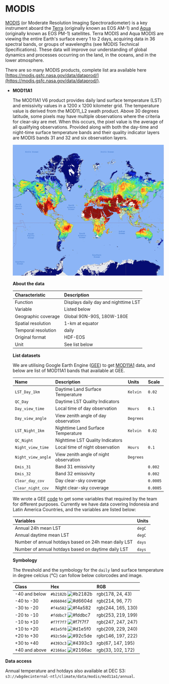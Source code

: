 # MODIS

[MODIS](https://modis.gsfc.nasa.gov/about/) (or Moderate Resolution Imaging Spectroradiometer) is a key instrument aboard the [Terra](http://terra.nasa.gov/) (originally known as EOS AM-1) and [Aqua](http://aqua.nasa.gov/) (originally known as EOS PM-1) satellites. Terra MODIS and Aqua MODIS are viewing the entire Earth's surface every 1 to 2 days, acquiring data in 36 spectral bands, or groups of wavelengths (see MODIS Technical Specifications). These data will improve our understanding of global dynamics and processes occurring on the land, in the oceans, and in the lower atmosphere.  

There are so many MODIS products, complete list ara available here [https://modis.gsfc.nasa.gov/data/dataprod/](https://modis.gsfc.nasa.gov/data/dataprod/).  

* **MOD11A1**

	The MOD11A1 V6 product provides daily land surface temperature (LST) and emissivity values in a 1200 x 1200 kilometer grid. The temperature value is derived from the MOD11_L2 swath product. Above 30 degrees latitude, some pixels may have multiple observations where the criteria for clear-sky are met. When this occurs, the pixel value is the average of all qualifying observations. Provided along with both the day-time and night-time surface temperature bands and their quality indicator layers are MODIS bands 31 and 32 and six observation layers.  

	![modis](../img/data-modis.png)

	**About the data**

	| Characteristic  | Description  |
	|---|---|
	| Function  | Displays daily day and nighttime LST  |
	| Variable  | Listed below  |
	| Geographic coverage  | Global 90N-90S, 180W-180E |
	| Spatial resolution  | 1-km at equator  |
	| Temporal resolution  | daily  |
	| Original format  | HDF-EOS  |
	| Unit  | See list below  |

	**List datasets**

	We are utilising Google Earth Engine ([GEE](https://earthengine.google.com)) to get [MOD11A1](https://developers.google.com/earth-engine/datasets/catalog/MODIS_006_MOD11A1#bands) data, and below are list of MOD11A1 bands that available at GEE.  

	| Name  | Description  | Units | Scale |
	|---|---|---|---|
	| `LST_Day_1km`  | Daytime Land Surface Temperature  | `Kelvin` | `0.02` |
	| `QC_Day`  | Daytime LST Quality Indicators  |  |  |
	| `Day_view_time`  | Local time of day observation  | `Hours` | `0.1` |
	| `Day_view_angle`  | View zenith angle of day observation  | `Degrees` |  |
	| `LST_Night_1km`  | Nighttime Land Surface Temperature  | `Kelvin` | `0.02` |
	| `QC_Night`  | Nighttime LST Quality Indicators  |  |  |
	| `Night_view_time`  | Local time of night observation  | `Hours` | `0.1` |
	| `Night_view_angle`  | View zenith angle of night observation  | `Degrees` |  |
	| `Emis_31`  | Band 31 emissivity  |  | `0.002` |
	| `Emis_32`  | Band 32 emissivity  |  | `0.002` |
	| `Clear_day_cov`  | Day clear-sky coverage  |  | `0.0005` |
	| `Clear_night_cov`  | Night clear-sky coverage  |  | `0.0005` |

	We wrote a GEE [code](https://code.earthengine.google.com/c8733dbad095ad6e5b259142e9d882e7) to get some variables that required by the team for different purposes. Currently we have data covering Indonesia and Latin America Countries, and the variables are listed below:

	| Variables  | Units |
	|---|---|
	| Annual 24h mean LST  | `degC` |
	| Annual daytime mean LST  | `degC` |
	| Number of annual hotdays based on 24h mean daily LST  | `days` |
	| Number of annual hotdays based on daytime daily LST  | `days` |

	**Symbology**

	The threshold and the symbology for the `daily` land surface temperature in degree celcius (°C) can follow below colorcodes and image.  

	| Class  | Hex  | RGB  |
	|---|---|---|
	| -40 and below  | `#b2182b` ![#b2182b](https://via.placeholder.com/15/b2182b/000000?text=+) | rgb(178, 24, 43)  |
	| -40 to -30  | `#d6604d` ![#d6604d](https://via.placeholder.com/15/d6604d/000000?text=+)  | rgb(214, 96, 77)  |
	| -30 to -20  | `#f4a582` ![#f4a582](https://via.placeholder.com/15/f4a582/000000?text=+)  | rgb(244, 165, 130)  |
	| -20 to -10  | `#fddbc7` ![#fddbc7](https://via.placeholder.com/15/fddbc7/000000?text=+)  | rgb(253, 219, 199)  |
	| -10 to +10  | `#f7f7f7` ![#f7f7f7](https://via.placeholder.com/15/f7f7f7/000000?text=+)  | rgb(247, 247, 247)  |
	| +10 to +20  | `#d1e5f0` ![#d1e5f0](https://via.placeholder.com/15/d1e5f0/000000?text=+)  | rgb(209, 229, 240)  |
	| +20 to +30  | `#92c5de` ![#92c5de](https://via.placeholder.com/15/92c5de/000000?text=+)  | rgb(146, 197, 222)  |
	| +30 to +40  | `#4393c3` ![#4393c3](https://via.placeholder.com/15/4393c3/000000?text=+)  | rgb(67, 147, 195)  |
	| +40 and above  | `#2166ac` ![#2166ac](https://via.placeholder.com/15/2166ac/000000?text=+)  | rgb(33, 102, 172)  |

**Data access**

Annual temperature and hotdays also available at DEC S3: `s3://wbgdecinternal-ntl/climate/data/modis/mod11a1/annual`.  